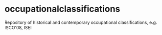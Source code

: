 occupationalclassifications
===========================

Repository of historical and contemporary occupational classifications, e.g. ISCO'08, ISEI
